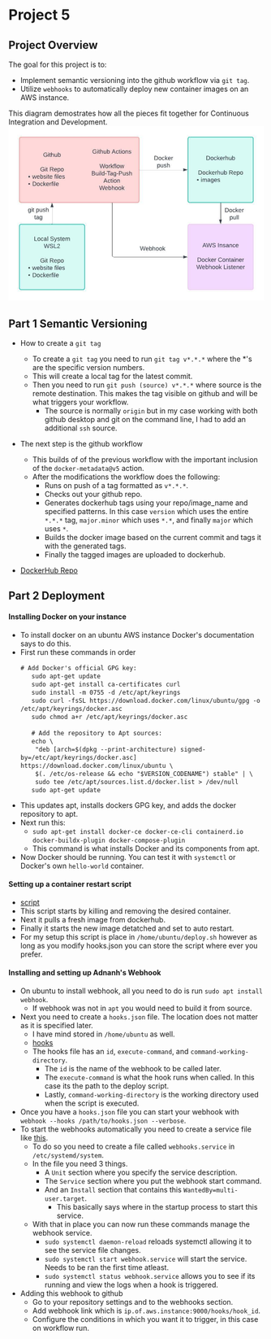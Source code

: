 # Project 5

## Project Overview

The goal for this project is to:
  - Implement semantic versioning into the github workflow via `git tag`.
  - Utilize `webhooks` to automatically deploy new container images on an AWS instance.

This diagram demostrates how all the pieces fit together for Continuous Integration and Development.
![Diagram](CD-Diagram.jpg)

## Part 1 Semantic Versioning

- How to create a `git tag`
  - To create a `git tag` you need to run `git tag v*.*.*` where the *'s are the specific version numbers.
  - This will create a local tag for the latest commit. 
  - Then you need to run `git push (source) v*.*.*` where source is the remote destination. This makes the tag visible on github
    and will be what triggers your workflow.
    - The source is normally `origin` but in my case working with both github desktop and git on the command line, I had to add
      an additional `ssh` source.

- The next step is the github workflow
  - This builds of of the previous workflow with the important inclusion of the `docker-metadata@v5` action.
  - After the modifications the workflow does the following:
    - Runs on push of a tag formatted as `v*.*.*`.
    - Checks out your github repo.
    - Generates dockerhub tags using your repo/image_name and specified patterns. In this case `version` which uses the entire
      `*.*.*` tag, `major.minor` which uses `*.*`, and finally `major` which uses `*`.
    - Builds the docker image based on the current commit and tags it with the generated tags.
    - Finally the tagged images are uploaded to dockerhub.

- [DockerHub Repo](https://hub.docker.com/r/angrynerd2103/nginx-test/tags)

## Part 2 Deployment

#### Installing Docker on your instance
  - To install docker on an ubuntu AWS instance Docker's documentation says to do this.
  - First run these commands in order
    ```
    # Add Docker's official GPG key:
       sudo apt-get update
       sudo apt-get install ca-certificates curl
       sudo install -m 0755 -d /etc/apt/keyrings
       sudo curl -fsSL https://download.docker.com/linux/ubuntu/gpg -o /etc/apt/keyrings/docker.asc
       sudo chmod a+r /etc/apt/keyrings/docker.asc

       # Add the repository to Apt sources:
       echo \
        "deb [arch=$(dpkg --print-architecture) signed-by=/etc/apt/keyrings/docker.asc] https://download.docker.com/linux/ubuntu \
        $(. /etc/os-release && echo "$VERSION_CODENAME") stable" | \
        sudo tee /etc/apt/sources.list.d/docker.list > /dev/null
       sudo apt-get update
       ```
  - This updates apt, installs dockers GPG key, and adds the docker repository to apt.
  - Next run this:
    - `sudo apt-get install docker-ce docker-ce-cli containerd.io docker-buildx-plugin docker-compose-plugin`
    - This command is what installs Docker and its components from apt.
  - Now Docker should be running. You can test it with `systemctl` or Docker's own `hello-world` container.

#### Setting up a container restart script
  - [script](deployment/deploy.sh)
  - This script starts by killing and removing the desired container.
  - Next it pulls a fresh image from dockerhub.
  - Finally it starts the new image detatched and set to auto restart.
  - For my setup this script is place in `/home/ubuntu/deploy.sh` however as long as you modify hooks.json you can store the 
    script where ever you prefer.

#### Installing and setting up Adnanh's Webhook
  - On ubuntu to install webhook, all you need to do is run `sudo apt install webhook`.
    - If webhook was not in `apt` you would need to build it from source.
  - Next you need to create a `hooks.json` file. The location does not matter as it is specified later.
    - I have mind stored in `/home/ubuntu` as well.
    - [hooks](deployment/hooks.json)
    - The hooks file has an `id`, `execute-command`, and `command-working-directory`.
      - The `id` is the name of the webhook to be called later.
      - The `execute-command` is what the hook runs when called. In this case its the path to the deploy script.
      - Lastly, `command-working-directory` is the working directory used when the script is executed.
  - Once you have a `hooks.json` file you can start your webhook with `webhook --hooks /path/to/hooks.json --verbose`.
  - To start the webhooks automatically you need to create a service file like [this](deployment/webhook.service).
    - To do so you need to create a file called `webhooks.service` in `/etc/systemd/system`.
    - In the file you need 3 things.
      - A `Unit` section where you specify the service description.
      - The `Service` section where you put the webhook start command.
      - And an `Install` section that contains this `WantedBy=multi-user.target`.
        - This basically says where in the startup process to start this service.
    - With that in place you can now run these commands manage the webhook service.
      - `sudo systemctl daemon-reload` reloads systemctl allowing it to see the service file changes.
      - `sudo systemctl start webhook.service` will start the service. Needs to be ran the first time atleast.
      - `sudo systemctl status webhook.service` allows you to see if its running and view the logs when a hook is triggered.
  - Adding this webhook to github
    - Go to your repository settings and to the webhooks section.
    - Add webhook link which is `ip.of.aws.instance:9000/hooks/hook_id`.
    - Configure the conditions in which you want it to trigger, in this case on workflow run.
      